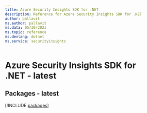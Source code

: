 ```yaml
---
title: Azure Security Insights SDK for .NET
description: Reference for Azure Security Insights SDK for .NET
author: pallavit
ms.author: pallavit
ms.data: 05/30/2023
ms.topic: reference
ms.devlang: dotnet
ms.service: securityinsights
---
```

# Azure Security Insights SDK for .NET - latest
## Packages - latest
[!INCLUDE [packages](security-insights-index.md)]